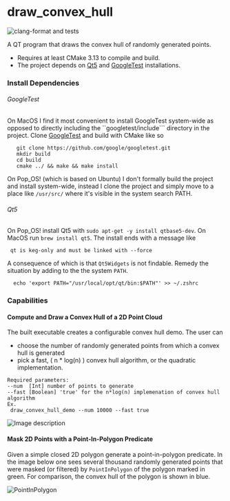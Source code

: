 # draw_convex_hull
![clang-format and tests][1]

A QT program that draws the convex hull of randomly generated points.
* Requires at least CMake 3.13 to compile and build.
* The project depends on [Qt5][2] and [GoogleTest][3] installations. 


### Install Dependencies

###### GoogleTest

On MacOS I find it most convenient to install GoogleTest system-wide as opposed to directly including
the ``googletest/include``` directory in the project. Clone [GoogleTest][3] and build with CMake like so

```
   git clone https://github.com/google/googletest.git
   mkdir build
   cd build
   cmake ../ && make && make install
```

On Pop_OS! (which is based on Ubuntu) I don't formally build the project and install system-wide, instead 
I clone the project and simply move to a place like ```/usr/src/``` where it's visible in the system search 
PATH.

###### Qt5

On Pop_OS! install Qt5 with ```sudo apt-get -y install qtbase5-dev```. On MacOS run 
```brew install qt5```. The install ends with a message like  

```
 qt is keg-only and must be linked with --force
```

A consequence of which is that ```Qt5Widgets``` is not findable. Remedy the situation by adding to the 
the system ```PATH```.

```
  echo 'export PATH="/usr/local/opt/qt/bin:$PATH"' >> ~/.zshrc
```

### Capabilities

#### Compute and Draw a Convex Hull of a 2D Point Cloud

The built executable creates a configurable convex hull demo. The user can
 * choose the number of randomly generated points from which a convex hull is generated
 * pick a fast, ( n * log(n) ) convex hull algorithm, or the quadratic implementation.
 
```
Required parameters: 
--num  [Int] number of points to generate
--fast [Boolean] 'true' for the n*log(n) implemenation of convex hull algorithm
Ex.
 draw_convex_hull_demo --num 10000 --fast true
```

![Image description](resources/demo-convex-hull.jpg)

#### Mask 2D Points with a Point-In-Polygon Predicate

Given a simple closed 2D polygon generate a point-in-polygon predicate. In the image below one sees several thousand randomly
generated points that were masked (or filtered) by ```PointInPolygon``` of the polygon marked in green. For comparison, 
the convex hull of the polygon is shown in blue.

![PointInPolygon](resources/point-in-polygon-concave.png)

[1]: https://github.com/arvsrao/draw_convex_hull/workflows/CI/badge.svg
[2]: https://github.com/qt/qt5
[3]: https://github.com/google/googletest
